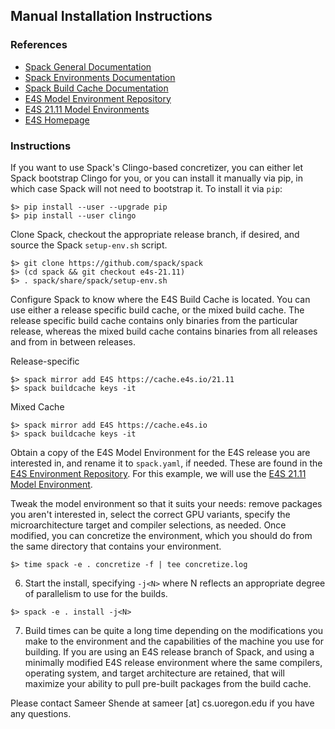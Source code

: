  <style type="text/css" rel="stylesheet">
 pre { text-align: left important!; }
 </style>

## Manual Installation Instructions

### References

* [Spack General Documentation](https://spack.readthedocs.io/en/latest/)
* [Spack Environments Documentation](https://spack.readthedocs.io/en/latest/environments.html)
* [Spack Build Cache Documentation](https://spack.readthedocs.io/en/latest/binary_caches.html)
* [E4S Model Environment Repository](https://github.com/E4S-Project/e4s)
* [E4S 21.11 Model Environments](https://github.com/E4S-Project/e4s/tree/master/environments/21.11)
* [E4S Homepage](https://e4s.io)

### Instructions

If you want to use Spack's Clingo-based concretizer, you can either let Spack bootstrap Clingo for you, or you can install it manually via pip, in which case Spack will not need to bootstrap it. To install it via `pip`:

```
$> pip install --user --upgrade pip
$> pip install --user clingo
```

Clone Spack, checkout the appropriate release branch, if desired, and source the Spack `setup-env.sh` script.
```
$> git clone https://github.com/spack/spack
$> (cd spack && git checkout e4s-21.11)
$> . spack/share/spack/setup-env.sh
```

Configure Spack to know where the E4S Build Cache is located. You can use either a release specific build cache, or the mixed build cache. The release specific build cache contains only binaries from the particular release, whereas the mixed build cache contains binaries from all releases and from in between releases.

Release-specific
```
$> spack mirror add E4S https://cache.e4s.io/21.11
$> spack buildcache keys -it
```

Mixed Cache
```
$> spack mirror add E4S https://cache.e4s.io
$> spack buildcache keys -it
```

Obtain a copy of the E4S Model Environment for the E4S release you are interested in, and rename it to `spack.yaml`, if needed. These are found in the [E4S Environment Repository](https://github.com/E4S-Project/e4s). For this example, we will use the [E4S 21.11 Model Environment](https://github.com/E4S-Project/e4s/blob/master/environments/21.11/spack-x86_64.yaml).

Tweak the model environment so that it suits your needs: remove packages you aren't interested in, select the correct GPU variants, specify the microarchitecture target and compiler selections, as needed. Once modified, you can concretize the environment, which you should do from the same directory that contains your environment.
```
$> time spack -e . concretize -f | tee concretize.log
```

6. Start the install, specifying `-j<N>` where N reflects an appropriate degree of parallelism to use for the builds.
```
$> spack -e . install -j<N>
```

7. Build times can be quite a long time depending on the modifications you make to the environment and the capabilities of the machine you use for building. If you are using an E4S release branch of Spack, and using a minimally modified E4S release environment where the same compilers, operating system, and target architecture are retained, that will maximize your ability to pull pre-built packages from the build cache.

Please contact Sameer Shende at sameer [at] cs.uoregon.edu if you have any questions.



